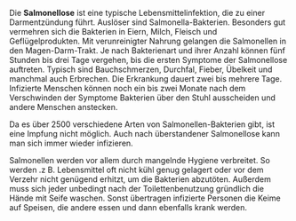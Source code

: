 Die **Salmonellose** ist eine typische Lebensmittelinfektion, die zu einer Darmentzündung führt. Auslöser sind Salmonella-Bakterien. Besonders gut vermehren sich die Bakterien in Eiern, Milch, Fleisch und Geflügelprodukten. Mit verunreinigter Nahrung gelangen die Salmonellen in den Magen-Darm-Trakt. Je nach Bakterienart und ihrer Anzahl können fünf Stunden bis drei Tage vergehen, bis die ersten Symptome der Salmonellose auftreten. Typisch sind Bauchschmerzen, Durchfal, Fieber, Übelkeit und manchmal auch Erbrechen. Die Erkrankung dauert zwei bis mehrere Tage. Infizierte Menschen können noch ein bis zwei Monate nach dem Verschwinden der Symptome Bakterien über den Stuhl ausscheiden und andere Menschen anstecken.

Da es über 2500 verschiedene Arten von Salmonellen-Bakterien gibt, ist eine Impfung nicht möglich. Auch nach überstandener Salmonellose kann man sich immer wieder infizieren.

Salmonellen werden vor allem durch mangelnde Hygiene verbreitet. So werden .z B. Lebensmittel oft nicht kühl genug gelagert oder vor dem Verzehr nicht genügend erhitzt, um die Bakterien abzutöten. Außerdem muss sich jeder unbedingt nach der Toilettenbenutzung gründlich die Hände mit Seife waschen. Sonst übertragen infizierte Personen die Keime auf Speisen, die andere essen und dann ebenfalls krank
werden.

